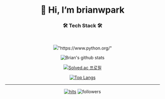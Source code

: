 <div align=center><h1>👋 Hi, I’m brianwpark </h1></div>
 
<h3 align="center"><b>🛠 Tech Stack 🛠</b></h3>
</br>
<p align="center">
<img src="https://img.shields.io/badge/Python-3776AB?style=flat-square&logo=Python&logoColor=white"/>"https://www.python.org/"</a>
</p>

<div align=center>
 
![Brian's github stats](https://github-readme-stats.vercel.app/api?username=brianwpark&show_icons=true&theme=radical)

[![Solved.ac
프로필](http://mazassumnida.wtf/api/generate_badge?boj=brianwpark)](https://solved.ac/brianwpark)

[//]: # "![Brian's vatsim stat](https://my.vatsim.net/indicators/1472236)"
 
[![Top Langs](https://github-readme-stats.vercel.app/api/top-langs/?username=brianwpark&layout=compact&theme=dracula)](https://github.com/brianwpark)
 
<hr>
 
[![hits](https://hits.seeyoufarm.com/api/count/incr/badge.svg?url=https%3A%2F%2Fgithub.com%2Fbrianwpark&count_bg=%237A7A7A&title_bg=%23FFADCC&icon=reverbnation.svg&icon_color=%23FF0000&title=hits&edge_flat=false)](https://hits.seeyoufarm.com)
![followers](https://img.shields.io/github/followers/brianwpark?style=social)
 
</div>
